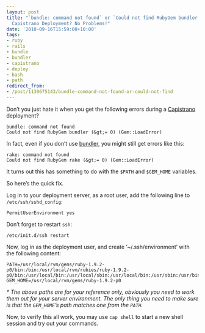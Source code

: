 ```yaml
---
layout: post
title: "`bundle: command not found` or `Could not find RubyGem bundler (>= 0)` During
  Capistrano Deployment? No Problems!"
date: '2010-09-16T15:59:00+10:00'
tags:
- ruby
- rails
- bundle
- bundler
- capistrano
- deploy
- bash
- path
redirect_from:
- /post/1130675143/bundle-command-not-found-or-could-not-find
---
```

Don’t you just hate it when you get the following errors during a [Capistrano](http://www.capify.org/) deployment?

```shell
bundle: command not found
Could not find RubyGem bundler (&gt;= 0) (Gem::LoadError)
```

In fact, even if you don’t use [bundler](http://gembundler.com/), you might still get errors like this:

```shell
rake: command not found
Could not find RubyGem rake (&gt;= 0) (Gem::LoadError)
```

It turns out this has something to do with the `$PATH` and `$GEM_HOME` variables.


So here’s the quick fix.

Log in to your deployment server, as a root user, add the following line to `/etc/ssh/sshd_config`:

```
PermitUserEnvironment yes
```

Don’t forget to restart `ssh`:

```shell
/etc/init.d/ssh restart
```

Now, log in as the deployment user, and create ’~/.ssh/environment’ with the following content:

```shell
PATH=/usr/local/rvm/gems/ruby-1.9.2-p0/bin:/bin:/usr/local/rvm/rubies/ruby-1.9.2-p0/bin:/usr/local/bin:/usr/local/sbin:/usr/local/bin:/usr/sbin:/usr/bin:/sbin:/bin
GEM_HOME=/usr/local/rvm/gems/ruby-1.9.2-p0
```

_\* The above paths are for your reference only, obviously you need to work them out for your server environment. The only thing you need to make sure is that the `GEM_HOME`’s path matches one from the `PATH`._

Now, to verify this all work, you may use `cap shell` to start a new shell session and try out your commands.


